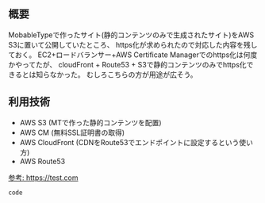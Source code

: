 <!--
title:   AWS S3に置いているMovableTypeで作ったサイトをhttps化した件
tags:    AWS,CloudFront,MovableType,S3,route53
id:      6f042d2cac7272776d6c
private: false
-->
## 概要
MobableTypeで作ったサイト(静的コンテンツのみで生成されたサイト)をAWS S3に置いて公開していたところ、
https化が求められたので対応した内容を残しておく。
EC2+ロードバランサー+AWS Certificate Managerでのhttps化は何度かやってたが、
cloudFront + Route53 + S3で静的コンテンツのみでhttps化できるとは知らなかった。
むしろこちらの方が用途が広そう。

## 利用技術
- AWS S3 (MTで作った静的コンテンツを配置)
- AWS CM (無料SSL証明書の取得)
- AWS CloudFront (CDNをRoute53でエンドポイントに設定するという使い方)
- AWS Route53

[参考: https://test.com ](https://test.com)

```php:filename.php
code
```